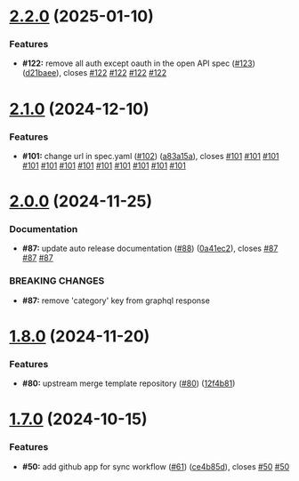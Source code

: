 # [2.2.0](https://github.com/VilnaCRM-Org/user-service/compare/v2.1.0...v2.2.0) (2025-01-10)

### Features

- **#122:** remove all auth except oauth in the open API spec ([#123](https://github.com/VilnaCRM-Org/user-service/issues/123)) ([d21baee](https://github.com/VilnaCRM-Org/user-service/commit/d21baeeeefb91a9b5643e33a2d01d993bbd7c324)), closes [#122](https://github.com/VilnaCRM-Org/user-service/issues/122) [#122](https://github.com/VilnaCRM-Org/user-service/issues/122) [#122](https://github.com/VilnaCRM-Org/user-service/issues/122) [#122](https://github.com/VilnaCRM-Org/user-service/issues/122)

# [2.1.0](https://github.com/VilnaCRM-Org/user-service/compare/v2.0.0...v2.1.0) (2024-12-10)

### Features

- **#101:** change url in spec.yaml ([#102](https://github.com/VilnaCRM-Org/user-service/issues/102)) ([a83a15a](https://github.com/VilnaCRM-Org/user-service/commit/a83a15a81dd13e1d28367942a731703493854e57)), closes [#101](https://github.com/VilnaCRM-Org/user-service/issues/101) [#101](https://github.com/VilnaCRM-Org/user-service/issues/101) [#101](https://github.com/VilnaCRM-Org/user-service/issues/101) [#101](https://github.com/VilnaCRM-Org/user-service/issues/101) [#101](https://github.com/VilnaCRM-Org/user-service/issues/101) [#101](https://github.com/VilnaCRM-Org/user-service/issues/101) [#101](https://github.com/VilnaCRM-Org/user-service/issues/101) [#101](https://github.com/VilnaCRM-Org/user-service/issues/101) [#101](https://github.com/VilnaCRM-Org/user-service/issues/101) [#101](https://github.com/VilnaCRM-Org/user-service/issues/101) [#101](https://github.com/VilnaCRM-Org/user-service/issues/101) [#101](https://github.com/VilnaCRM-Org/user-service/issues/101)

# [2.0.0](https://github.com/VilnaCRM-Org/user-service/compare/v1.8.0...v2.0.0) (2024-11-25)

### Documentation

- **#87:** update auto release documentation ([#88](https://github.com/VilnaCRM-Org/user-service/issues/88)) ([0a41ec2](https://github.com/VilnaCRM-Org/user-service/commit/0a41ec270757a6548424d5172fc9ff5656509279)), closes [#87](https://github.com/VilnaCRM-Org/user-service/issues/87) [#87](https://github.com/VilnaCRM-Org/user-service/issues/87) [#87](https://github.com/VilnaCRM-Org/user-service/issues/87)

### BREAKING CHANGES

- **#87:** remove 'category' key from graphql response

# [1.8.0](https://github.com/VilnaCRM-Org/user-service/compare/v1.7.0...v1.8.0) (2024-11-20)

### Features

- **#80:** upstream merge template repository ([#80](https://github.com/VilnaCRM-Org/user-service/issues/80)) ([12f4b81](https://github.com/VilnaCRM-Org/user-service/commit/12f4b81d319795fb6a5450c64273c0ec7a3dd576))

# [1.7.0](https://github.com/VilnaCRM-Org/user-service/compare/v1.6.0...v1.7.0) (2024-10-15)

### Features

- **#50:** add github app for sync workflow ([#61](https://github.com/VilnaCRM-Org/user-service/issues/61)) ([ce4b85d](https://github.com/VilnaCRM-Org/user-service/commit/ce4b85dbf0a1b39da7ae52a02ee93b474da94ac6)), closes [#50](https://github.com/VilnaCRM-Org/user-service/issues/50) [#50](https://github.com/VilnaCRM-Org/user-service/issues/50)
